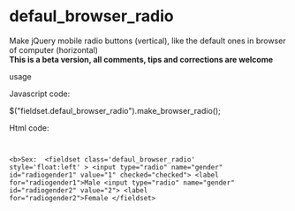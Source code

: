 defaul_browser_radio
====================

Make jQuery mobile radio buttons (vertical),  like the default ones in browser of computer (horizontal)
<br><strong>This is a beta version, all comments, tips and corrections are welcome</strong>

usage 

Javascript code:

$("fieldset.defaul_browser_radio").make_browser_radio();

Html code:
                    <pre><code>                    
                    &lt;b>Sex:</b>&nbsp;
                    &lt;fieldset class='defaul_browser_radio' style='float:left' >
                     &lt;input type="radio" name="gender" id="radiogender1" value="1" checked="checked">
                     &lt;label for="radiogender1">Male</label>
                     &lt;input type="radio" name="gender" id="radiogender2" value="2">
                     &lt;label for="radiogender2">Female</label>
                     &lt;/fieldset>
                     </code></pre>
